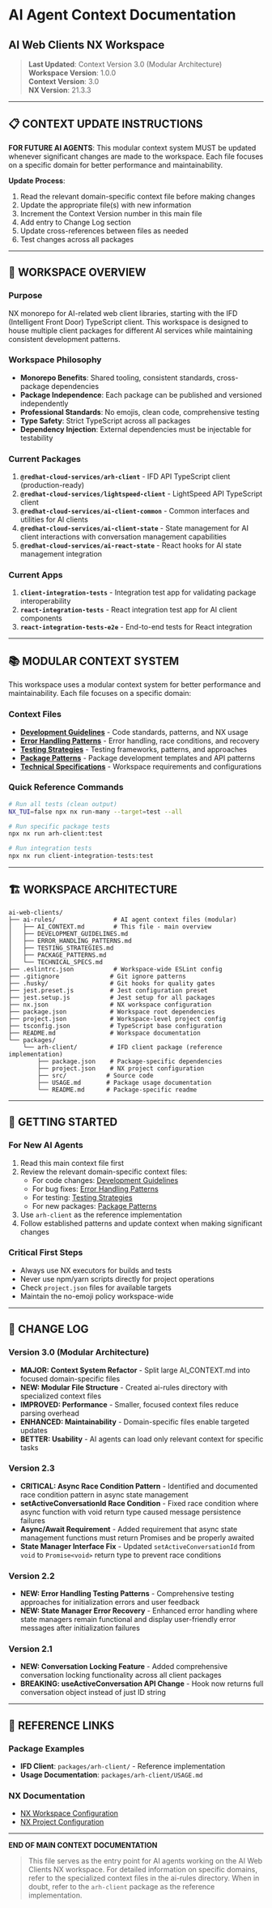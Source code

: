 # AI Agent Context Documentation
## AI Web Clients NX Workspace

> **Last Updated**: Context Version 3.0 (Modular Architecture)  
> **Workspace Version**: 1.0.0  
> **Context Version**: 3.0  
> **NX Version**: 21.3.3

---

## 📋 CONTEXT UPDATE INSTRUCTIONS

**FOR FUTURE AI AGENTS**: This modular context system MUST be updated whenever significant changes are made to the workspace. Each file focuses on a specific domain for better performance and maintainability.

**Update Process**:
1. Read the relevant domain-specific context file before making changes
2. Update the appropriate file(s) with new information
3. Increment the Context Version number in this main file
4. Add entry to Change Log section
5. Update cross-references between files as needed
6. Test changes across all packages

---

## 🎯 WORKSPACE OVERVIEW

### **Purpose**
NX monorepo for AI-related web client libraries, starting with the IFD (Intelligent Front Door) TypeScript client. This workspace is designed to house multiple client packages for different AI services while maintaining consistent development patterns.

### **Workspace Philosophy**
- **Monorepo Benefits**: Shared tooling, consistent standards, cross-package dependencies
- **Package Independence**: Each package can be published and versioned independently
- **Professional Standards**: No emojis, clean code, comprehensive testing
- **Type Safety**: Strict TypeScript across all packages
- **Dependency Injection**: External dependencies must be injectable for testability

### **Current Packages**
1. **`@redhat-cloud-services/arh-client`** - IFD API TypeScript client (production-ready)
2. **`@redhat-cloud-services/lightspeed-client`** - LightSpeed API TypeScript client
3. **`@redhat-cloud-services/ai-client-common`** - Common interfaces and utilities for AI clients
4. **`@redhat-cloud-services/ai-client-state`** - State management for AI client interactions with conversation management capabilities
5. **`@redhat-cloud-services/ai-react-state`** - React hooks for AI state management integration

### **Current Apps**
1. **`client-integration-tests`** - Integration test app for validating package interoperability
2. **`react-integration-tests`** - React integration test app for AI client components
3. **`react-integration-tests-e2e`** - End-to-end tests for React integration

---

## 📚 MODULAR CONTEXT SYSTEM

This workspace uses a modular context system for better performance and maintainability. Each file focuses on a specific domain:

### **Context Files**
- **[Development Guidelines](./DEVELOPMENT_GUIDELINES.md)** - Code standards, patterns, and NX usage
- **[Error Handling Patterns](./ERROR_HANDLING_PATTERNS.md)** - Error handling, race conditions, and recovery
- **[Testing Strategies](./TESTING_STRATEGIES.md)** - Testing frameworks, patterns, and approaches
- **[Package Patterns](./PACKAGE_PATTERNS.md)** - Package development templates and API patterns
- **[Technical Specifications](./TECHNICAL_SPECS.md)** - Workspace requirements and configurations

### **Quick Reference Commands**
```bash
# Run all tests (clean output)
NX_TUI=false npx nx run-many --target=test --all

# Run specific package tests
npx nx run arh-client:test

# Run integration tests
npx nx run client-integration-tests:test
```

---

## 🏗️ WORKSPACE ARCHITECTURE

```
ai-web-clients/
├── ai-rules/                # AI agent context files (modular)
│   ├── AI_CONTEXT.md        # This file - main overview
│   ├── DEVELOPMENT_GUIDELINES.md
│   ├── ERROR_HANDLING_PATTERNS.md
│   ├── TESTING_STRATEGIES.md
│   ├── PACKAGE_PATTERNS.md
│   └── TECHNICAL_SPECS.md
├── .eslintrc.json           # Workspace-wide ESLint config
├── .gitignore              # Git ignore patterns
├── .husky/                 # Git hooks for quality gates
├── jest.preset.js          # Jest configuration preset
├── jest.setup.js           # Jest setup for all packages
├── nx.json                 # NX workspace configuration
├── package.json            # Workspace root dependencies
├── project.json            # Workspace-level project config
├── tsconfig.json           # TypeScript base configuration
├── README.md               # Workspace documentation
└── packages/
    └── arh-client/         # IFD client package (reference implementation)
        ├── package.json    # Package-specific dependencies
        ├── project.json    # NX project configuration
        ├── src/           # Source code
        ├── USAGE.md       # Package usage documentation
        └── README.md      # Package-specific readme
```

---

## 🚀 GETTING STARTED

### **For New AI Agents**
1. Read this main context file first
2. Review the relevant domain-specific context files:
   - For code changes: [Development Guidelines](./DEVELOPMENT_GUIDELINES.md)
   - For bug fixes: [Error Handling Patterns](./ERROR_HANDLING_PATTERNS.md)
   - For testing: [Testing Strategies](./TESTING_STRATEGIES.md)
   - For new packages: [Package Patterns](./PACKAGE_PATTERNS.md)
3. Use `arh-client` as the reference implementation
4. Follow established patterns and update context when making significant changes

### **Critical First Steps**
- Always use NX executors for builds and tests
- Never use npm/yarn scripts directly for project operations
- Check `project.json` files for available targets
- Maintain the no-emoji policy workspace-wide

---

## 📝 CHANGE LOG

### Version 3.0 (Modular Architecture)
- **MAJOR: Context System Refactor** - Split large AI_CONTEXT.md into focused domain-specific files
- **NEW: Modular File Structure** - Created ai-rules directory with specialized context files
- **IMPROVED: Performance** - Smaller, focused context files reduce parsing overhead
- **ENHANCED: Maintainability** - Domain-specific files enable targeted updates
- **BETTER: Usability** - AI agents can load only relevant context for specific tasks

### Version 2.3
- **CRITICAL: Async Race Condition Pattern** - Identified and documented race condition pattern in async state management
- **setActiveConversationId Race Condition** - Fixed race condition where async function with void return type caused message persistence failures
- **Async/Await Requirement** - Added requirement that async state management functions must return Promises and be properly awaited
- **State Manager Interface Fix** - Updated `setActiveConversationId` from `void` to `Promise<void>` return type to prevent race conditions

### Version 2.2
- **NEW: Error Handling Testing Patterns** - Comprehensive testing approaches for initialization errors and user feedback
- **NEW: State Manager Error Recovery** - Enhanced error handling where state managers remain functional and display user-friendly error messages after initialization failures

### Version 2.1
- **NEW: Conversation Locking Feature** - Added comprehensive conversation locking functionality across all client packages
- **BREAKING: useActiveConversation API Change** - Hook now returns full conversation object instead of just ID string

---

## 🔗 REFERENCE LINKS

### **Package Examples**
- **IFD Client**: `packages/arh-client/` - Reference implementation
- **Usage Documentation**: `packages/arh-client/USAGE.md`

### **NX Documentation**
- [NX Workspace Configuration](https://nx.dev/reference/nx-json)
- [NX Project Configuration](https://nx.dev/reference/project-configuration)

---

**END OF MAIN CONTEXT DOCUMENTATION**

> This file serves as the entry point for AI agents working on the AI Web Clients NX workspace. For detailed information on specific domains, refer to the specialized context files in the ai-rules directory. When in doubt, refer to the `arh-client` package as the reference implementation.